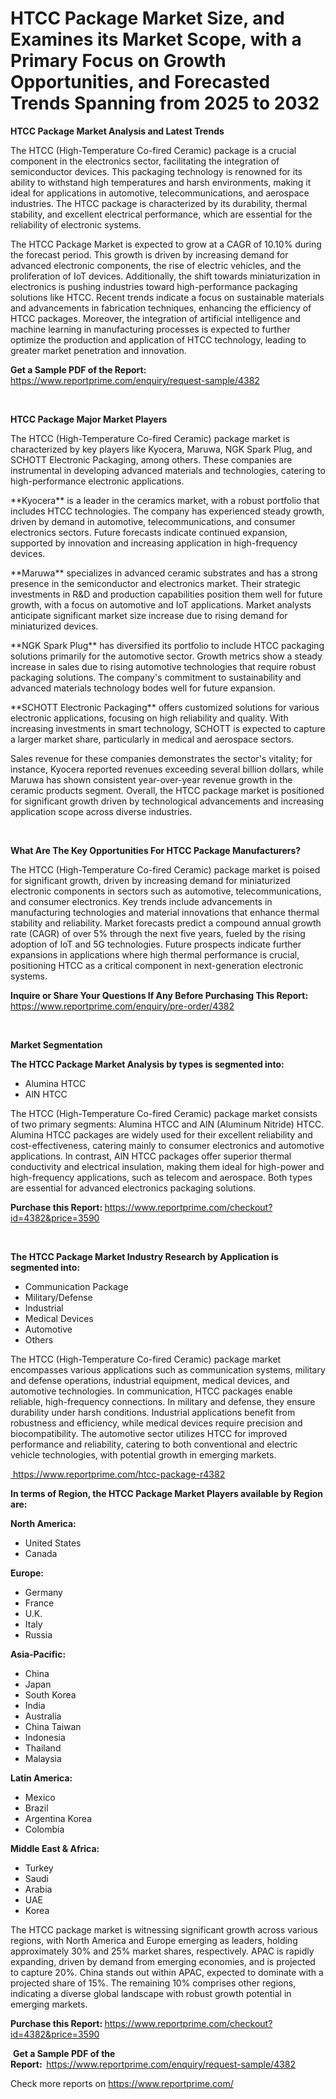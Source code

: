 <p><h1>HTCC Package Market Size, and Examines its Market Scope, with a Primary Focus on Growth Opportunities, and Forecasted Trends Spanning from 2025 to 2032</h1></p><p><strong>HTCC Package Market Analysis and Latest Trends</strong></p>
<p><p>The HTCC (High-Temperature Co-fired Ceramic) package is a crucial component in the electronics sector, facilitating the integration of semiconductor devices. This packaging technology is renowned for its ability to withstand high temperatures and harsh environments, making it ideal for applications in automotive, telecommunications, and aerospace industries. The HTCC package is characterized by its durability, thermal stability, and excellent electrical performance, which are essential for the reliability of electronic systems.</p><p>The HTCC Package Market is expected to grow at a CAGR of 10.10% during the forecast period. This growth is driven by increasing demand for advanced electronic components, the rise of electric vehicles, and the proliferation of IoT devices. Additionally, the shift towards miniaturization in electronics is pushing industries toward high-performance packaging solutions like HTCC. Recent trends indicate a focus on sustainable materials and advancements in fabrication techniques, enhancing the efficiency of HTCC packages. Moreover, the integration of artificial intelligence and machine learning in manufacturing processes is expected to further optimize the production and application of HTCC technology, leading to greater market penetration and innovation.</p></p>
<p><strong>Get a Sample PDF of the Report:&nbsp;</strong> <a href="https://www.reportprime.com/enquiry/request-sample/4382?utm_campaign=3359&utm_medium=2&utm_source=Github&utm_content=ia&utm_term=19032025&utm_id=htcc-package">https://www.reportprime.com/enquiry/request-sample/4382</a></p>
<p>&nbsp;</p>
<p><strong>HTCC Package Major Market Players</strong></p>
<p><p>The HTCC (High-Temperature Co-fired Ceramic) package market is characterized by key players like Kyocera, Maruwa, NGK Spark Plug, and SCHOTT Electronic Packaging, among others. These companies are instrumental in developing advanced materials and technologies, catering to high-performance electronic applications.</p><p>**Kyocera** is a leader in the ceramics market, with a robust portfolio that includes HTCC technologies. The company has experienced steady growth, driven by demand in automotive, telecommunications, and consumer electronics sectors. Future forecasts indicate continued expansion, supported by innovation and increasing application in high-frequency devices.</p><p>**Maruwa** specializes in advanced ceramic substrates and has a strong presence in the semiconductor and electronics market. Their strategic investments in R&D and production capabilities position them well for future growth, with a focus on automotive and IoT applications. Market analysts anticipate significant market size increase due to rising demand for miniaturized devices.</p><p>**NGK Spark Plug** has diversified its portfolio to include HTCC packaging solutions primarily for the automotive sector. Growth metrics show a steady increase in sales due to rising automotive technologies that require robust packaging solutions. The company's commitment to sustainability and advanced materials technology bodes well for future expansion.</p><p>**SCHOTT Electronic Packaging** offers customized solutions for various electronic applications, focusing on high reliability and quality. With increasing investments in smart technology, SCHOTT is expected to capture a larger market share, particularly in medical and aerospace sectors.</p><p>Sales revenue for these companies demonstrates the sector's vitality; for instance, Kyocera reported revenues exceeding several billion dollars, while Maruwa has shown consistent year-over-year revenue growth in the ceramic products segment. Overall, the HTCC package market is positioned for significant growth driven by technological advancements and increasing application scope across diverse industries.</p></p>
<p>&nbsp;</p>
<p><strong>What Are The Key Opportunities For HTCC Package Manufacturers?</strong></p>
<p><p>The HTCC (High-Temperature Co-fired Ceramic) package market is poised for significant growth, driven by increasing demand for miniaturized electronic components in sectors such as automotive, telecommunications, and consumer electronics. Key trends include advancements in manufacturing technologies and material innovations that enhance thermal stability and reliability. Market forecasts predict a compound annual growth rate (CAGR) of over 5% through the next five years, fueled by the rising adoption of IoT and 5G technologies. Future prospects indicate further expansions in applications where high thermal performance is crucial, positioning HTCC as a critical component in next-generation electronic systems.</p></p>
<p><strong>Inquire or Share Your Questions If Any Before Purchasing This Report:</strong> <a href="https://www.reportprime.com/enquiry/pre-order/4382?utm_campaign=3359&utm_medium=2&utm_source=Github&utm_content=ia&utm_term=19032025&utm_id=htcc-package">https://www.reportprime.com/enquiry/pre-order/4382</a></p>
<p>&nbsp;</p>
<p><strong>Market Segmentation</strong></p>
<p><strong>The HTCC Package Market Analysis by types is segmented into:</strong></p>
<p><ul><li>Alumina HTCC</li><li>AlN HTCC</li></ul></p>
<p><p>The HTCC (High-Temperature Co-fired Ceramic) package market consists of two primary segments: Alumina HTCC and AlN (Aluminum Nitride) HTCC. Alumina HTCC packages are widely used for their excellent reliability and cost-effectiveness, catering mainly to consumer electronics and automotive applications. In contrast, AlN HTCC packages offer superior thermal conductivity and electrical insulation, making them ideal for high-power and high-frequency applications, such as telecom and aerospace. Both types are essential for advanced electronics packaging solutions.</p></p>
<p><strong>Purchase this Report:&nbsp;</strong><a href="https://www.reportprime.com/checkout?id=4382&price=3590&utm_campaign=3359&utm_medium=2&utm_source=Github&utm_content=ia&utm_term=19032025&utm_id=htcc-package">https://www.reportprime.com/checkout?id=4382&price=3590</a></p>
<p>&nbsp;</p>
<p><strong>The HTCC Package Market Industry Research by Application is segmented into:</strong></p>
<p><ul><li>Communication Package</li><li>Military/Defense</li><li>Industrial</li><li>Medical Devices</li><li>Automotive</li><li>Others</li></ul></p>
<p><p>The HTCC (High-Temperature Co-fired Ceramic) package market encompasses various applications such as communication systems, military and defense operations, industrial equipment, medical devices, and automotive technologies. In communication, HTCC packages enable reliable, high-frequency connections. In military and defense, they ensure durability under harsh conditions. Industrial applications benefit from robustness and efficiency, while medical devices require precision and biocompatibility. The automotive sector utilizes HTCC for improved performance and reliability, catering to both conventional and electric vehicle technologies, with potential growth in emerging markets.</p></p>
<p><a href="https://www.reportprime.com/htcc-package-r4382?utm_campaign=3359&utm_medium=2&utm_source=Github&utm_content=ia&utm_term=19032025&utm_id=htcc-package">&nbsp;https://www.reportprime.com/htcc-package-r4382</a></p>
<p><strong>In terms of Region, the HTCC Package Market Players available by Region are:</strong></p>
<p>
    <p> <strong> North America: </strong>
        <ul>
            <li>United States</li>
            <li>Canada</li>
        </ul>
        </p> 
    <p> <strong> Europe: </strong>
        <ul>
            <li>Germany</li>
            <li>France</li>
            <li>U.K.</li>
            <li>Italy</li>
            <li>Russia</li>
        </ul>
        </p> 
    <p> <strong> Asia-Pacific: </strong>
        <ul>
            <li>China</li>
            <li>Japan</li>
            <li>South Korea</li>
            <li>India</li>
            <li>Australia</li>
            <li>China Taiwan</li>
            <li>Indonesia</li>
            <li>Thailand</li>
            <li>Malaysia</li>
        </ul>
        </p> 
    <p> <strong> Latin America: </strong>
        <ul>
            <li>Mexico</li>
            <li>Brazil</li>
            <li>Argentina Korea</li>
            <li>Colombia</li>
        </ul>
        </p> 
    <p> <strong> Middle East & Africa: </strong>
        <ul>
            <li>Turkey</li>
            <li>Saudi</li>
            <li>Arabia</li>
            <li>UAE</li>
            <li>Korea</li>
        </ul>
    </p>
    </p>
<p><p>The HTCC package market is witnessing significant growth across various regions, with North America and Europe emerging as leaders, holding approximately 30% and 25% market shares, respectively. APAC is rapidly expanding, driven by demand from emerging economies, and is projected to capture 20%. China stands out within APAC, expected to dominate with a projected share of 15%. The remaining 10% comprises other regions, indicating a diverse global landscape with robust growth potential in emerging markets.</p></p>
<p><strong>Purchase this Report: </strong><a href="https://www.reportprime.com/checkout?id=4382&price=3590&utm_campaign=3359&utm_medium=2&utm_source=Github&utm_content=ia&utm_term=19032025&utm_id=htcc-package">https://www.reportprime.com/checkout?id=4382&price=3590</a></p>
<p>&nbsp;<strong>Get a Sample PDF of the Report:&nbsp;&nbsp;</strong><a href="https://www.reportprime.com/enquiry/request-sample/4382?utm_campaign=3359&utm_medium=2&utm_source=Github&utm_content=ia&utm_term=19032025&utm_id=htcc-package">https://www.reportprime.com/enquiry/request-sample/4382</a></p>
<p><strong></strong></p>
<p>Check more reports on <a href="https://www.reportprime.com/?utm_campaign=3359&utm_medium=2&utm_source=Github&utm_content=ia&utm_term=19032025&utm_id=htcc-package">https://www.reportprime.com/</a></p>